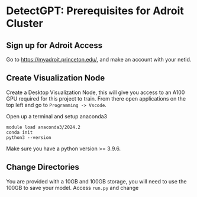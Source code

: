 # DetectGPT: Prerequisites for Adroit Cluster

## Sign up for Adroit Access
Go to https://myadroit.princeton.edu/, and make an account with your netid.

## Create Visualization Node
Create a Desktop Visualization Node, this will give you access to an A100 GPU required for this project to train. From there open applications on the top left and go to `Programming -> Vscode`.

Open up a terminal and setup anaconda3
```
module load anaconda3/2024.2
conda init
python3 --version
```

Make sure you have a python version >= 3.9.6.

## Change Directories
You are provided with a 10GB and 100GB storage, you will need to use the 100GB to save your model. Access `run.py` and change 